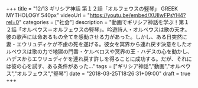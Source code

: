 +++
title =  "12/13 ギリシア神話 第１２話「オルフェウスの竪琴」 GREEK MYTHOLOGY 540px"
videoUrl = "https://youtu.be/embed/XUIIwFPsYH4?rel=0"
categories = ["社会"]
description = "動画でギリシア神話を学ぶ！第１２話「オルペウス＝オルフェウスの竪琴」。吟遊詩人・オルペウスは歌の天才。彼の歌声には命あるもの全てを感動させる力があった。しかし、ある日突然に妻・エウリュディケが不慮の死を遂げる。彼女を冥界から連れ戻す決意をしたオルペウスは歌の力で地獄の門番・ケルベロスや冥界の王・ハデスの心を動かし、ハデスからエウリュディケを連れ戻す許しを得ることに成功する。だが、それには彼の心を試す、ある条件があった…"
tags = ["ギリシア神話","動画","オルペウス","オルフェウス","竪琴"]
date = "2018-03-25T18:26:31+09:00"
draft = true
+++
